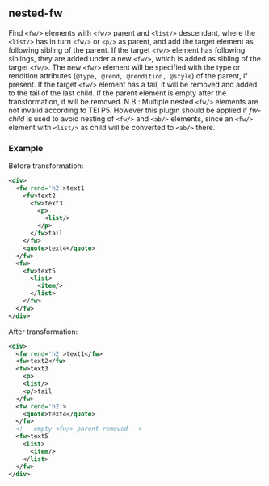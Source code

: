 ## nested-fw
Find `<fw/>` elements with `<fw/>` parent and `<list/>` descendant, where the `<list/>` has in turn  `<fw/>` or `<p/>` as parent, and add the target element as following sibling of the parent.
If the target `<fw/>` element has following siblings, they are added under a new `<fw/>`, which is added as sibling of the target `<fw/>`.
The new `<fw/>` element will be specified with the type or rendition attributes (`@type, @rend, @rendition, @style`) of the parent, if present.
If the target `<fw/>` element has a tail, it will be removed and added to the tail of the last child.
If the parent element is empty after the transformation, it will be removed.
N.B.: Multiple nested `<fw/>` elements are not invalid according to TEI P5. However this plugin should be applied if *fw-child* is used to avoid nesting of `<fw/>` and `<ab/>` elements, since an `<fw/>` element with `<list/>` as child will be converted to `<ab/>` there.

### Example
Before transformation:
```xml
<div>
  <fw rend='h2'>text1
    <fw>text2
      <fw>text3
        <p>
          <list/>
        </p>
      </fw>tail
    </fw>
    <quote>text4</quote>
  </fw>
  <fw>
    <fw>text5
      <list>
        <item/>
      </list>
    </fw>
  </fw>
</div>
```

After transformation:
```xml
<div>
  <fw rend='h2'>text1</fw>
  <fw>text2</fw>
  <fw>text3
    <p>
    <list/>
    <p/>tail
  </fw>
  <fw rend='h2'>
    <quote>text4</quote>
  </fw>
  <!-- empty <fw/> parent removed -->
  <fw>text5
    <list>
      <item/>
    </list>
  </fw>
</div>
```
